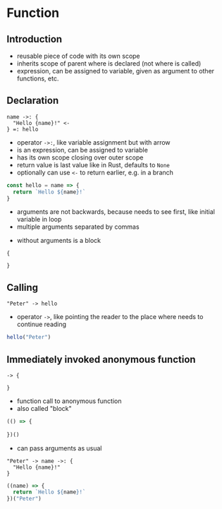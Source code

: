 # Function



## Introduction

- reusable piece of code with its own scope
- inherits scope of parent where is declared (not where is called)
- expression, can be assigned to variable, given as argument to other functions, etc.
 


## Declaration

```
name ->: {
  "Hello {name}!" <-
} =: hello
```

- operator `->:`, like variable assignment but with arrow
- is an expression, can be assigned to variable
- has its own scope closing over outer scope
- return value is last value like in Rust, defaults to `None`
- optionally can use `<-` to return earlier, e.g. in a branch

```js
const hello = name => { 
  return `Hello ${name}!`
}
```

- arguments are not backwards, because needs to see first, like initial variable in loop
- multiple arguments separated by commas
<!-- todo: ?? maybe group operator for multiple arguments would look better `(x, y) -> add`, or `[x, y] -> add` like a box of items that is shipped to function -->
- without arguments is a block
<!-- todo: should it be? shouldn't block be an IIFE? -->

```
{

}
```



## Calling

```
"Peter" -> hello
```

- operator `->`, like pointing the reader to the place where needs to continue reading

```js
hello("Peter")
```



## Immediately invoked anonymous function

```
-> {

}
```

- function call to anonymous function
- also called "block"
<!-- todo: really? -->

```js
(() => {
  
})()
```

- can pass arguments as usual

```
"Peter" -> name ->: {
  "Hello {name}!"
}
```

```js
((name) => {
  return `Hello ${name}!`
})("Peter")
```